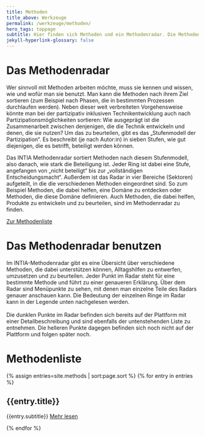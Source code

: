 ```yaml
---
title: Methoden
title_above: Werkzeuge
permalink: /werkzeuge/methoden/
hero_tags: toppage
subtitle: Hier finden sich Methoden und ein Methodenradar. Die Methoden können dabei unterstützen, technische Alltagshilfen zu finden und zu entwickeln. Das Methodenradar erleichtert die Auswahl. Es zeigt, wann eine Methode sinnvoll in einem Entwicklungsprozess eingesetzt werden kann und wie partizipativ sie ist.
jekyll-hyperlink-glossary: false
---
```



# Das Methodenradar

Wer sinnvoll mit Methoden arbeiten möchte, muss sie kennen und wissen, wie und wofür man sie benutzt. Man kann die Methoden nach ihrem Ziel sortieren (zum Beispiel nach Phasen, die in bestimmten Prozessen durchlaufen werden). Neben dieser weit verbreiteten Vorgehensweise könnte man bei der partizipativ inklusiven Technikentwicklung auch nach Partizipationsmöglichkeiten sortieren: Wie ausgeprägt ist die Zusammenarbeit zwischen denjenigen, die die Technik entwickeln und denen, die sie nutzen? Um das zu beurteilen, gibt es das „Stufenmodell der Partizipation“. Es beschreibt (je nach Autor:in) in sieben Stufen, wie gut diejenigen, die es betrifft, beteiligt werden können.

Das INTIA Methodenradar sortiert Methoden nach diesem Stufenmodell, also danach, wie stark die Beteiligung ist. Jeder Ring ist dabei eine Stufe, angefangen von „nicht beteiligt“ bis zur „vollständigen Entscheidungsmacht“. Außerdem ist das Radar in vier Bereiche (Sektoren) aufgeteilt, in die die verschiedenen Methoden eingeordnet sind. So zum Beispiel Methoden, die dabei helfen, eine Domäne zu entdecken oder Methoden, die diese Domäne definieren. Auch Methoden, die dabei helfen, Produkte zu entwickeln und zu beurteilen, sind im Methodenradar zu finden.

<a href='#methodenliste' class='button is-dark is-rounded'>
      <span>Zur Methodenliste</span>
      <span class='icon is-small'>
        <i class='fas fa-chevron-right fa-xs'></i>
      </span>
</a>
<!--
<a href='#' class='button is-dark is-rounded'>
      <span>Mehr zum Radar</span>
      <span class='icon is-small'>
        <i class='fas fa-chevron-right fa-xs'></i>
      </span>
</a>
-->

# Das Methodenradar benutzen

Im INTIA-Methodenradar gibt es eine Übersicht über verschiedene Methoden, die dabei unterstützen können, Alltagshilfen zu entwerfen, umzusetzen und zu beurteilen. Jeder Punkt im Radar steht für eine bestimmte Methode und führt zu einer genaueren Erklärung. Über dem Radar sind Menüpunkte zu sehen, mit denen man einzelne Teile des Radars genauer anschauen kann. Die Bedeutung der einzelnen Ringe im Radar kann in der Legende unten nachgelesen werden.
<br>
<br>
Die dunklen Punkte im Radar befinden sich bereits auf der Plattform mit einer Detailbeschreibung und sind ebenfalls der untenstehenden Liste zu entnehmen. Die helleren Punkte dagegen befinden sich noch nicht auf der Plattform und folgen später noch.

<div id="radar"></div>

# Methodenliste

{% assign entries=site.methods | sort:page.sort %}
{% for entry in entries %}

<h2 class="has-text-left"> {{entry.title}} </h2>
{{entry.subtitle}}

<a href="{{ entry.url | relative_url }}" class="button float_right is-rounded has-text-centert is-dark {% if item.link == page.url %}is-active{% endif %}">
    <span> Mehr lesen</span>
    <span class="icon is-small">
    <i class="fas fa-chevron-right fa-xs"></i>
    </span>
</a>

{% endfor %}

<script>
let config = {{ site.data.radar-config | jsonify }};
let structure = {{ site.data.radar-structure | jsonify }};
let entries = {{ site.data.radar-entries | jsonify }}; 
createRadar(config, structure, entries);
</script>
